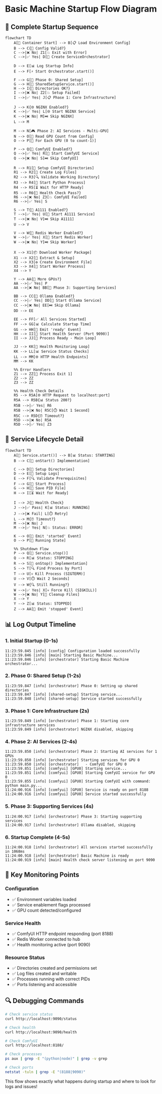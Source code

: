 # Basic Machine Startup Flow Diagram

## 🚀 Complete Startup Sequence

```mermaid
flowchart TD
    A[🚀 Container Start] --> B[📋 Load Environment Config]
    B --> C{🔧 Config Valid?}
    C -->|❌ No| Z1[💥 Exit with Error]
    C -->|✅ Yes| D[🎯 Create ServiceOrchestrator]
    
    D --> E[📊 Log Startup Info]
    E --> F[⚡ Start Orchestrator.start()]
    
    F --> G[📁 Phase 0: Shared Setup]
    G --> H[🔧 SharedSetupService.start()]
    H --> I{📂 Directories OK?}
    I -->|❌ No| Z2[💥 Setup Failed]
    I -->|✅ Yes| J[📋 Phase 1: Core Infrastructure]
    
    J --> K{🌐 NGINX Enabled?}
    K -->|✅ Yes| L[🌐 Start NGINX Service]
    K -->|❌ No| M[⏭️ Skip NGINX]
    L --> M
    
    M --> N[🎮 Phase 2: AI Services - Multi-GPU]
    N --> O[🔢 Read GPU Count from Config]
    O --> P[🔄 For Each GPU (0 to count-1)]
    
    P --> Q{🎨 ComfyUI Enabled?}
    Q -->|✅ Yes| R[🎨 Start ComfyUI Service]
    Q -->|❌ No| S[⏭️ Skip ComfyUI]
    
    R --> R1[📁 Setup ComfyUI Directories]
    R1 --> R2[📝 Create Log Files]
    R2 --> R3[🔍 Validate Working Directory]
    R3 --> R4[🚀 Start Python Process]
    R4 --> R5[⏳ Wait for HTTP Ready]
    R5 --> R6{🏥 Health Check Pass?}
    R6 -->|❌ No| Z3[💥 ComfyUI Failed]
    R6 -->|✅ Yes| S
    
    S --> T{🤖 A1111 Enabled?}
    T -->|✅ Yes| U[🤖 Start A1111 Service]
    T -->|❌ No| V[⏭️ Skip A1111]
    U --> V
    
    V --> W{📡 Redis Worker Enabled?}
    W -->|✅ Yes| X[📡 Start Redis Worker]
    W -->|❌ No| Y[⏭️ Skip Worker]
    
    X --> X1[📦 Download Worker Package]
    X1 --> X2[🔧 Extract & Setup]
    X2 --> X3[⚙️ Create Environment File]
    X3 --> X4[🚀 Start Worker Process]
    X4 --> Y
    
    Y --> AA{🔄 More GPUs?}
    AA -->|✅ Yes| P
    AA -->|❌ No| BB[🎯 Phase 3: Supporting Services]
    
    BB --> CC{🧠 Ollama Enabled?}
    CC -->|✅ Yes| DD[🧠 Start Ollama Service]
    CC -->|❌ No| EE[⏭️ Skip Ollama]
    DD --> EE
    
    EE --> FF[✅ All Services Started]
    FF --> GG[📊 Calculate Startup Time]
    GG --> HH[🎉 Emit 'ready' Event]
    HH --> II[🏥 Start Health Server (Port 9090)]
    II --> JJ[🎯 Process Ready - Main Loop]
    
    JJ --> KK[🔄 Health Monitoring Loop]
    KK --> LL[📊 Service Status Checks]
    LL --> MM[🌐 HTTP Health Endpoints]
    MM --> KK
    
    %% Error Handlers
    Z1 --> ZZ[🛑 Process Exit 1]
    Z2 --> ZZ
    Z3 --> ZZ
    
    %% Health Check Details
    R5 --> R5A[🌐 HTTP Request to localhost:port]
    R5A --> R5B{📊 Status 200?}
    R5B -->|✅ Yes| R6
    R5B -->|❌ No| R5C[⏱️ Wait 1 Second]
    R5C --> R5D{⏰ Timeout?}
    R5D -->|❌ No| R5A
    R5D -->|✅ Yes| Z3
```

## 🔄 Service Lifecycle Detail

```mermaid
flowchart TD
    A[🚀 Service.start()] --> B[📊 Status: STARTING]
    B --> C[🔧 onStart() Implementation]
    
    C --> D[📁 Setup Directories]
    D --> E[📝 Setup Logs]
    E --> F[🔍 Validate Prerequisites]
    F --> G[🚀 Start Process]
    G --> H[💾 Save PID File]
    H --> I[⏳ Wait for Ready]
    
    I --> J{🏥 Health Check}
    J -->|✅ Pass| K[📊 Status: RUNNING]
    J -->|❌ Fail| L[⏱️ Retry]
    L --> M{⏰ Timeout?}
    M -->|❌ No| J
    M -->|✅ Yes| N[💥 Status: ERROR]
    
    K --> O[🎉 Emit 'started' Event]
    O --> P[🔄 Running State]
    
    %% Shutdown Flow
    P --> Q[🛑 Service.stop()]
    Q --> R[📊 Status: STOPPING]
    R --> S[🔧 onStop() Implementation]
    S --> T[🔍 Find Process by Port]
    T --> U[💀 Kill Process (SIGTERM)]
    U --> V[⏱️ Wait 2 Seconds]
    V --> W{🔍 Still Running?}
    W -->|✅ Yes| X[💀 Force Kill (SIGKILL)]
    W -->|❌ No| Y[🧹 Cleanup Files]
    X --> Y
    Y --> Z[📊 Status: STOPPED]
    Z --> AA[🎉 Emit 'stopped' Event]
```

## 📊 Log Output Timeline

### **1. Initial Startup (0-1s)**
```
11:23:59.845 [info] [config] Configuration loaded successfully
11:23:59.846 [info] [main] Starting Basic Machine...
11:23:59.846 [info] [orchestrator] Starting Basic Machine orchestrator...
```

### **2. Phase 0: Shared Setup (1-2s)**
```
11:23:59.847 [info] [orchestrator] Phase 0: Setting up shared directories
11:23:59.847 [info] [shared-setup] Starting service...
11:23:59.848 [info] [shared-setup] Service started successfully
```

### **3. Phase 1: Core Infrastructure (2s)**
```
11:23:59.849 [info] [orchestrator] Phase 1: Starting core infrastructure services
11:23:59.849 [info] [orchestrator] NGINX disabled, skipping
```

### **4. Phase 2: AI Services (2-4s)**
```
11:23:59.850 [info] [orchestrator] Phase 2: Starting AI services for 1 GPUs
11:23:59.850 [info] [orchestrator] Starting services for GPU 0
11:23:59.850 [info] [orchestrator]   - ComfyUI for GPU 0
11:23:59.851 [info] [comfyui] [GPU0] Starting service...
11:23:59.851 [info] [comfyui] [GPU0] Starting ComfyUI service for GPU 0
11:23:59.855 [info] [comfyui] [GPU0] Starting ComfyUI with command: python main.py...
11:24:00.916 [info] [comfyui] [GPU0] Service is ready on port 8188
11:24:00.916 [info] [comfyui] [GPU0] Service started successfully
```

### **5. Phase 3: Supporting Services (4s)**
```
11:24:00.917 [info] [orchestrator] Phase 3: Starting supporting services
11:24:00.917 [info] [orchestrator] Ollama disabled, skipping
```

### **6. Startup Complete (4-5s)**
```
11:24:00.918 [info] [orchestrator] All services started successfully in 1068ms
11:24:00.918 [info] [orchestrator] Basic Machine is ready
11:24:00.919 [info] [main] Health check server listening on port 9090
```

## 🎯 Key Monitoring Points

### **Configuration**
- ✅ Environment variables loaded
- ✅ Service enablement flags processed
- ✅ GPU count detected/configured

### **Service Health**
- ✅ ComfyUI HTTP endpoint responding (port 8188)
- ✅ Redis Worker connected to hub
- ✅ Health monitoring active (port 9090)

### **Resource Status**
- ✅ Directories created and permissions set
- ✅ Log files created and writable
- ✅ Processes running with correct PIDs
- ✅ Ports listening and accessible

## 🔍 Debugging Commands

```bash
# Check service status
curl http://localhost:9090/status

# Check health
curl http://localhost:9090/health

# Check ComfyUI
curl http://localhost:8188/

# Check processes
ps aux | grep -E "(python|node)" | grep -v grep

# Check ports
netstat -tuln | grep -E "(8188|9090)"
```

This flow shows exactly what happens during startup and where to look for logs and issues!